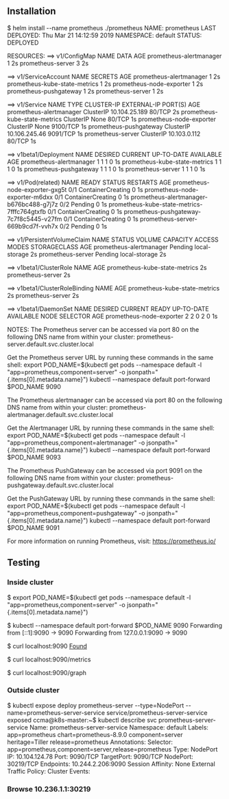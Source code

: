 ## Installation
$ helm install --name prometheus ./prometheus
NAME:   prometheus
LAST DEPLOYED: Thu Mar 21 14:12:59 2019
NAMESPACE: default
STATUS: DEPLOYED

RESOURCES:
==> v1/ConfigMap
NAME                                         DATA  AGE
prometheus-alertmanager  1     2s
prometheus-server        3     2s

==> v1/ServiceAccount
NAME                                               SECRETS  AGE
prometheus-alertmanager        1        2s
prometheus-kube-state-metrics  1        2s
prometheus-node-exporter       1        2s
prometheus-pushgateway         1        2s
prometheus-server              1        2s

==> v1/Service
NAME                                               TYPE       CLUSTER-IP     EXTERNAL-IP  PORT(S)   AGE
prometheus-alertmanager        ClusterIP  10.104.25.189  <none>       80/TCP    2s
prometheus-kube-state-metrics  ClusterIP  None           <none>       80/TCP    1s
prometheus-node-exporter       ClusterIP  None           <none>       9100/TCP  1s
prometheus-pushgateway         ClusterIP  10.106.245.46  <none>       9091/TCP  1s
prometheus-server              ClusterIP  10.103.0.112   <none>       80/TCP    1s

==> v1beta1/Deployment
NAME                                               DESIRED  CURRENT  UP-TO-DATE  AVAILABLE  AGE
prometheus-alertmanager        1        1        1           0          1s
prometheus-kube-state-metrics  1        1        1           0          1s
prometheus-pushgateway         1        1        1           0          1s
prometheus-server              1        1        1           0          1s

==> v1/Pod(related)
NAME                                                             READY  STATUS             RESTARTS  AGE
prometheus-node-exporter-gxg5t               0/1    ContainerCreating  0         1s
prometheus-node-exporter-m6dxx               0/1    ContainerCreating  0         1s
prometheus-alertmanager-b676bc488-g7j7z      0/2    Pending            0         1s
prometheus-kube-state-metrics-7fffc764gtxfb  0/1    ContainerCreating  0         1s
prometheus-pushgateway-7c7f8c5445-v27fm      0/1    ContainerCreating  0         1s
prometheus-server-669b9cd7f-vvh7x            0/2    Pending            0         1s

==> v1/PersistentVolumeClaim
NAME                                         STATUS   VOLUME         CAPACITY  ACCESS MODES  STORAGECLASS  AGE
prometheus-alertmanager  Pending  local-storage  2s
prometheus-server        Pending  local-storage  2s

==> v1beta1/ClusterRole
NAME                                               AGE
prometheus-kube-state-metrics  2s
prometheus-server              2s

==> v1beta1/ClusterRoleBinding
NAME                                               AGE
prometheus-kube-state-metrics  2s
prometheus-server              2s

==> v1beta1/DaemonSet
NAME                                          DESIRED  CURRENT  READY  UP-TO-DATE  AVAILABLE  NODE SELECTOR  AGE
prometheus-node-exporter  2        2        0      2           0          <none>         1s


NOTES:
The Prometheus server can be accessed via port 80 on the following DNS name from within your cluster:
prometheus-server.default.svc.cluster.local


Get the Prometheus server URL by running these commands in the same shell:
  export POD_NAME=$(kubectl get pods --namespace default -l "app=prometheus,component=server" -o jsonpath="{.items[0].metadata.name}")
  kubectl --namespace default port-forward $POD_NAME 9090


The Prometheus alertmanager can be accessed via port 80 on the following DNS name from within your cluster:
prometheus-alertmanager.default.svc.cluster.local


Get the Alertmanager URL by running these commands in the same shell:
  export POD_NAME=$(kubectl get pods --namespace default -l "app=prometheus,component=alertmanager" -o jsonpath="{.items[0].metadata.name}")
  kubectl --namespace default port-forward $POD_NAME 9093


The Prometheus PushGateway can be accessed via port 9091 on the following DNS name from within your cluster:
prometheus-pushgateway.default.svc.cluster.local


Get the PushGateway URL by running these commands in the same shell:
  export POD_NAME=$(kubectl get pods --namespace default -l "app=prometheus,component=pushgateway" -o jsonpath="{.items[0].metadata.name}")
  kubectl --namespace default port-forward $POD_NAME 9091

For more information on running Prometheus, visit:
https://prometheus.io/

## Testing
### Inside cluster
$ export POD_NAME=$(kubectl get pods --namespace default -l "app=prometheus,component=server" -o jsonpath="{.items[0].metadata.name}")

$ kubectl --namespace default port-forward $POD_NAME 9090
Forwarding from [::1]:9090 -> 9090
Forwarding from 127.0.0.1:9090 -> 9090

$ curl localhost:9090
<a href="/graph">Found</a>

$ curl localhost:9090/metrics

$ curl localhost:9090/graph

### Outside cluster
$ kubectl expose deploy prometheus-server --type=NodePort --name=prometheus-server-service
service/prometheus-server-service exposed
ccma@k8s-master:~$ kubectl describe svc prometheus-server-service
Name:                     prometheus-server-service
Namespace:                default
Labels:                   app=prometheus
                          chart=prometheus-8.9.0
                          component=server
                          heritage=Tiller
                          release=prometheus
Annotations:              <none>
Selector:                 app=prometheus,component=server,release=prometheus
Type:                     NodePort
IP:                       10.104.124.78
Port:                     <unset>  9090/TCP
TargetPort:               9090/TCP
NodePort:                 <unset>  30219/TCP
Endpoints:                10.244.2.206:9090
Session Affinity:         None
External Traffic Policy:  Cluster
Events:                   <none>

### Browse 10.236.1.1:30219
